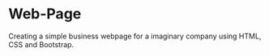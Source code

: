 # Web-Page
Creating a simple business webpage for a imaginary company using HTML, CSS and Bootstrap.
